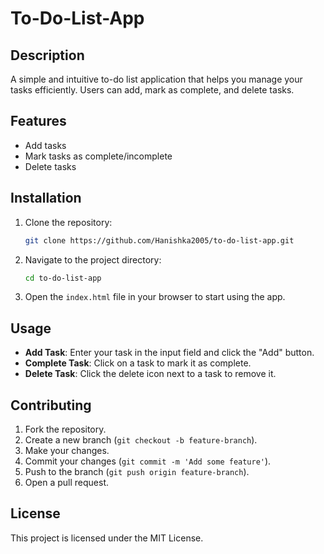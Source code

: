 # To-Do-List-App

## Description
A simple and intuitive to-do list application that helps you manage your tasks efficiently. Users can add, mark as complete, and delete tasks.

## Features
- Add tasks
- Mark tasks as complete/incomplete
- Delete tasks

## Installation
1. Clone the repository:
    ```bash
    git clone https://github.com/Hanishka2005/to-do-list-app.git
    ```
2. Navigate to the project directory:
    ```bash
    cd to-do-list-app
    ```
3. Open the `index.html` file in your browser to start using the app.

## Usage
- **Add Task**: Enter your task in the input field and click the "Add" button.
- **Complete Task**: Click on a task to mark it as complete.
- **Delete Task**: Click the delete icon next to a task to remove it.

## Contributing
1. Fork the repository.
2. Create a new branch (`git checkout -b feature-branch`).
3. Make your changes.
4. Commit your changes (`git commit -m 'Add some feature'`).
5. Push to the branch (`git push origin feature-branch`).
6. Open a pull request.

## License
This project is licensed under the MIT License.


